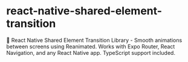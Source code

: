 # react-native-shared-element-transition
🎯 React Native Shared Element Transition Library - Smooth animations between screens using Reanimated. Works with Expo Router, React Navigation, and any React Native app. TypeScript support included.
